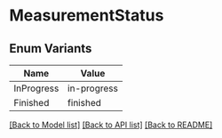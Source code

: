 # MeasurementStatus

## Enum Variants

| Name | Value |
|---- | -----|
| InProgress | in-progress |
| Finished | finished |


[[Back to Model list]](../README.md#documentation-for-models) [[Back to API list]](../README.md#documentation-for-api-endpoints) [[Back to README]](../README.md)


